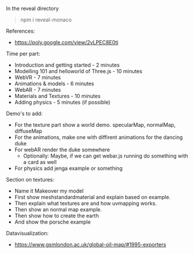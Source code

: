 In the reveal directory
> npm i reveal-monaco

References:
- https://poly.google.com/view/2vLPEC8E0ti


Time per part:
- Introduction and getting started          -   2 minutes
- Modelling 101 and helloworld of Three.js  -  10 minutes
- WebVR                                     -   7 minutes
- Animations & models                       -   6 minutes
- WebAR                                     -   7 minutes
- Materials and Textures                    -  10 minutes
- Adding physics                            -   5 minutes (if possible)

Demo's to add:
  - For the texture part show a world demo. specularMap, normalMap, diffuseMap
  - For the animations, make one with diffirent animations for the dancing duke
  - For webAR render the duke somewhere
    - Optionally: Maybe, if we can get webar.js running do something with a card as well
  - For physics add jenga example or something
  
 Section on textures:
  - Name it Makeover my model
  - First show meshstandardmaterial and explain based on example.
  - Then explain what textures are and how uvmapping works.
  - Then show an normal map example.
  - Then show how to create the earth
  - And show the porsche example 

Datavisualization:
  - https://www.gsmlondon.ac.uk/global-oil-map/#1995-exporters

